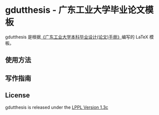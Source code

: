 # gdutthesis - 广东工业大学毕业论文模板
gdutthesis 是根据[《广东工业大学本科毕业设计(论文)手册》](http://jwc.gdut.edu.cn/info/1082/2164.htm)编写的 LaTeX 模板。
## 使用方法
## 写作指南
## License
gdutthesis is released under the [LPPL Version 1.3c](https://www.latex-project.org/lppl/lppl-1-3c.txt)

